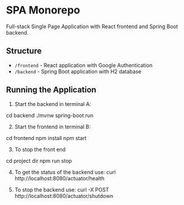 # SPA Monorepo

Full-stack Single Page Application with React frontend and Spring Boot backend.

## Structure
- `/frontend` - React application with Google Authentication
- `/backend` - Spring Boot application with H2 database

## Running the Application

1. Start the backend in terminal A:

cd backend
./mvnw spring-boot:run

2. Start the frontend in terminal B:

cd frontend
npm install
npm start

3. To stop the front end

cd project dir
npm run stop

4. To get the status of the backend use:
curl http://localhost:8080/actuator/health

5. To stop the backend use:
curl -X POST http://localhost:8080/actuator/shutdown
